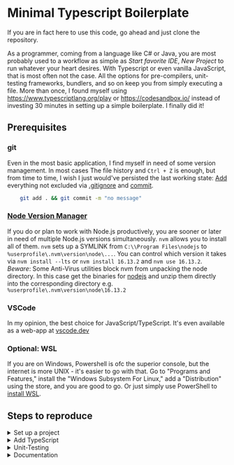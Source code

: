 # Minimal Typescript Boilerplate

If you are in fact here to use this code, go ahead and just clone the repository.


As a programmer, coming from a language like C# or Java, you are most probably used to a workflow as simple as *Start favorite IDE*, *New Project* to run whatever your heart desires. With Typescript or even vanilla JavaScript, that is most often not the case. All the options for pre-compilers, unit-testing frameworks, bundlers, and so on keep you from simply executing a file. More than once, I found myself using https://www.typescriptlang.org/play or https://codesandbox.io/ instead of investing 30 minutes in setting up a simple boilerplate. I finally did it!

## Prerequisites

### git
Even in the most basic application, I find myself in need of some version management. In most cases The file history and `Ctrl + Z` is enough, but from time to time, I wish I just would've persisted the last working state: [Add](https://git-scm.com/docs/git-add) everything not excluded via [.gitignore](https://git-scm.com/docs/gitignore) and [commit](https://git-scm.com/docs/git-commit).

```bash
    git add . && git commit -m "no message"
```


### [Node Version Manager](https://github.com/nvm-sh/nvm/blob/master/README.md)
If you do or plan to work with Node.js productively, you are sooner or later in need of multiple Node.js versions simultaneously. `nvm` allows you to install all of them.
`nvm` sets up a SYMLINK from `C:\\Program Files\nodejs` to `%userprofile\.nvm\version\node\...`. You can control which version it takes via `nvm install --lts` or `nvm install 16.13.2` and `nvm use 16.13.2`.
_Beware_: Some Anti-Virus utilities block nvm from unpacking the node directory. In this case get the binaries for [nodejs](https://nodejs.org/en/download/) and unzip them directly into the corresponding directory e.g. `%userprofile\.nvm\version\node\16.13.2`


### VSCode

In my opinion, the best choice for JavaScript/TypeScript. It's even available as a web-app at [vscode.dev](https://vscode.dev/)


### Optional: WSL
If you are on Windows, Powershell is ofc the superior console, but the internet is more UNIX - it's easier to go with that. Go to "Programs and Features," install the "Windows Subsystem For Linux," add a "Distribution" using the store, and you are good to go. Or just simply use PowerShell to [install WSL](https://docs.microsoft.com/en-us/windows/wsl/install).



## Steps to reproduce

<details>
<summary>Set up a project</summary>


```shell
> git init
> npm init
```

Create a `.gitignore`

```plaintext
node_modules
```

Stage everything and commit the current state

```shell
> git add .
> git commit -m "initializes project"
```

</details>

<details>
<summary>Add TypeScript</summary>


```shell
> npm i -D typescript
> ./node_modules/.bin/tsc --init
```

Create src/index.ts

```typescript
console.log("It's working!");
```

You may check if the typescript compiler is working as expected by compiling and executing. Clean up after that.

```shell
> ./node_modules/.bin/tsc --build
> node src/index.js
> ./node_modules/.bin/tsc --build --clean
```

To get rid of the manual compiling step; Install ts-node, which does in on the fly.

```shell
> npm i -D ts-node
```

Update tsconfig.json to use a base config (utilizing [@tsconfig/bases](https://github.com/tsconfig/bases))

```json
{
    "extends": "ts-node/node16/tsconfig.json",
    "ts-node": {
        "compilerOptions": {}
    },
    "compilerOptions": {
        /* Visit https://aka.ms/tsconfig.json to read more about this file */
    }
}
```

Update package.json by adding a convenient entry point.

```json
{
    // ...
    "scripts": {
        "start": "ts-node src/index.ts"
    }
    // ...
}
```

Admire the convenience by using:

```shell
> npm run start
```

```shell
> git add .
> git commit -m "adds typescript support"
```

---
</details>

<details>
<summary>Unit-Testing</summary>

[`mocha`](https://mochajs.org/) is the test-runner of my choice and [`chai`](https://www.chaijs.com/) a compatible assertion library.

```shell
> npm i -D mocha chai
```

Both modules originate from the realm of javascript, so no typing in the module itself. [@types](https://github.com/DefinitelyTyped/DefinitelyTyped) provides corresponding definition files.

```shell
> npm i -D @types/mocha @types/chai
```

`mocha` does not search for typescript files out of the box. Create a [`.mocharc.json`](https://mochajs.org/#configuring-mocha-nodejs) and override the necessary properties to fix that.

```json
{
    "extension": ["ts"],
    "spec": "**/*.spec.ts",
    "require": "ts-node/register"
}
```

Being a righteous software developer, you follow the teachings of [TDD](https://en.wikipedia.org/wiki/Test-driven_development), so you first write a test file `src/index.spec.ts`

```typescript
import {main} from "./index";

describe("main", () => {
    it("runs without error", () => {
        main();
    })
})
```

Make `src/index.ts` a module by exporting its functionality and let it fail

```typescript
export function main() {
    throw new Error("Not implemented yet!");
    // console.log("It's working!");
}

main();
```

Verify the test failure

```shell
> ./node_modules/.bin/mocha
```

Fix the module

Update src/index.ts

```typescript
export function main() {
    console.log("It's working again!");
}
```

Check you implementation

```shell
> ./node_modules/.bin/mocha
```

Add a `test` script to `package.json`. (Inside the scripts-section `npm` will save you the effort to add a path-prefix to your executables by automatically searching in `./node_modules/.bin`.)

Update package.json
```json
{
    // ...
    "scripts": {
        // ...
        "test": "mocha"
    }
    // ...
}
```

```shell
git add .
git commit -m "adds unit testing"
```
</details>

<details>
<summary>Documentation</summary>
</details>